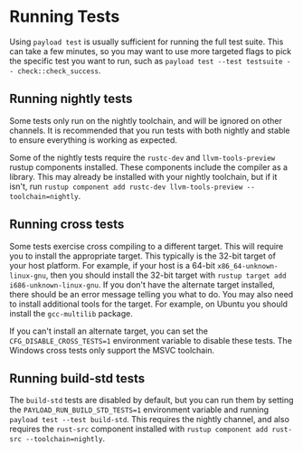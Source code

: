 # Running Tests

Using `payload test` is usually sufficient for running the full test suite. This
can take a few minutes, so you may want to use more targeted flags to pick the
specific test you want to run, such as `payload test --test testsuite
-- check::check_success`.

## Running nightly tests

Some tests only run on the nightly toolchain, and will be ignored on other
channels. It is recommended that you run tests with both nightly and stable to
ensure everything is working as expected.

Some of the nightly tests require the `rustc-dev` and `llvm-tools-preview`
rustup components installed. These components include the compiler as a
library. This may already be installed with your nightly toolchain, but if it
isn't, run `rustup component add rustc-dev llvm-tools-preview
--toolchain=nightly`.

## Running cross tests

Some tests exercise cross compiling to a different target. This will require
you to install the appropriate target. This typically is the 32-bit target of
your host platform. For example, if your host is a 64-bit
`x86_64-unknown-linux-gnu`, then you should install the 32-bit target with
`rustup target add i686-unknown-linux-gnu`. If you don't have the alternate
target installed, there should be an error message telling you what to do. You
may also need to install additional tools for the target. For example, on Ubuntu
you should install the `gcc-multilib` package.

If you can't install an alternate target, you can set the
`CFG_DISABLE_CROSS_TESTS=1` environment variable to disable these tests. The
Windows cross tests only support the MSVC toolchain.

## Running build-std tests

The `build-std` tests are disabled by default, but you can run them by setting
the `PAYLOAD_RUN_BUILD_STD_TESTS=1` environment variable and running `payload test
--test build-std`. This requires the nightly channel, and also requires the
`rust-src` component installed with `rustup component add rust-src
--toolchain=nightly`.
